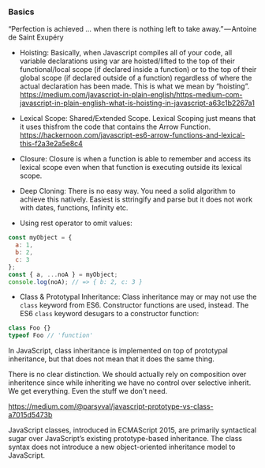 ### Basics

“Perfection is achieved … when there is nothing left to take away.” — Antoine de Saint Exupéry

- Hoisting: Basically, when Javascript compiles all of your code, all variable declarations using var are hoisted/lifted to the top of their functional/local scope (if declared inside a function) or to the top of their global scope (if declared outside of a function) regardless of where the actual declaration has been made. This is what we mean by “hoisting”.
https://medium.com/javascript-in-plain-english/https-medium-com-javascript-in-plain-english-what-is-hoisting-in-javascript-a63c1b2267a1

- Lexical Scope: Shared/Extended Scope. Lexical Scoping just means that it uses thisfrom the code that contains the Arrow Function.
https://hackernoon.com/javascript-es6-arrow-functions-and-lexical-this-f2a3e2a5e8c4

- Closure: Closure is when a function is able to remember and access its lexical scope even when that function is executing outside its lexical scope.

- Deep Cloning: There is no easy way. You need a solid algorithm to achieve this natively. Easiest is sttringify and parse but it does not work with dates, functions, Infinity etc.

- Using rest operator to omit values:

```javascript
const myObject = {
  a: 1,
  b: 2,
  c: 3
};
const { a, ...noA } = myObject;
console.log(noA); // => { b: 2, c: 3 }
```

- Class & Prototypal Inheritance: Class inheritance may or may not use the `class` keyword from ES6. Constructor functions are used, instead. The ES6 `class` keyword desugars to a constructor function:

```javascript
class Foo {}
typeof Foo // 'function'
```

In JavaScript, class inheritance is implemented on top of prototypal inheritance, but that does not mean that it does the same thing.

There is no clear distinction. We should actually rely on composition over inheritence since while inheriting we have no control over selective inherit. We get everything. Even the stuff we don't need.

https://medium.com/@parsyval/javascript-prototype-vs-class-a7015d5473b

JavaScript classes, introduced in ECMAScript 2015, are primarily syntactical sugar over JavaScript’s existing prototype-based inheritance. The class syntax does not introduce a new object-oriented inheritance model to JavaScript.




